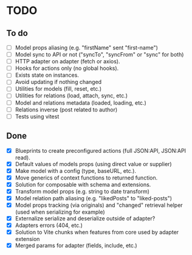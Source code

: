 # TODO

## To do

- [ ] Model props aliasing (e.g. "firstName" sent "first-name")
- [ ] Model sync to API or not ("syncTo", "syncFrom" or "sync" for both)
- [ ] HTTP adapter on adapter (fetch or axios).
- [ ] Hooks for actions only (no global hooks).
- [ ] Exists state on instances.
- [ ] Avoid updating if nothing changed
- [ ] Utilities for models (fill, reset, etc.)
- [ ] Utilities for relations (load, attach, sync, etc.)
- [ ] Model and relations metadata (loaded, loading, etc.)
- [ ] Relations inverse (post related to author)
- [ ] Tests using vitest

## Done

- [x] Blueprints to create preconfigured actions (full JSON:API, JSON:API read).
- [x] Default values of models props (using direct value or supplier)
- [x] Make model with a config (type, baseURL, etc.).
- [x] Move generics of context functions to returned function.
- [x] Solution for composable with schema and extensions.
- [x] Transform model props (e.g. string to date transform)
- [x] Model relation path aliasing (e.g. "likedPosts" to "liked-posts")
- [x] Model props tracking (via originals) and "changed" retrieval helper (used
  when serializing for example)
- [x] Externalize serialize and deserialize outside of adapter?
- [x] Adapters errors (404, etc.)
- [x] Solution to Vite chunks when features from core used by adapter extension
- [x] Merged params for adapter (fields, include, etc.)
